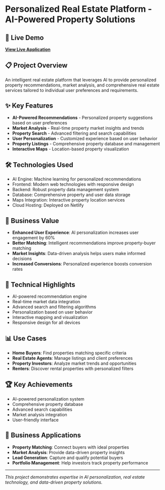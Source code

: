 # Personalized Real Estate Platform - AI-Powered Property Solutions

## 🚀 Live Demo
**[View Live Application](https://curosai-personalized-real-estate.netlify.app/)**

## 📋 Project Overview
An intelligent real estate platform that leverages AI to provide personalized property recommendations, market analysis, and comprehensive real estate services tailored to individual user preferences and requirements.

## ✨ Key Features
- **AI-Powered Recommendations** - Personalized property suggestions based on user preferences
- **Market Analysis** - Real-time property market insights and trends
- **Property Search** - Advanced filtering and search capabilities
- **User Personalization** - Customized experience based on user behavior
- **Property Listings** - Comprehensive property database and management
- **Interactive Maps** - Location-based property visualization

## 🛠️ Technologies Used
- AI Engine: Machine learning for personalized recommendations
- Frontend: Modern web technologies with responsive design
- Backend: Robust property data management system
- Database: Comprehensive property and user data storage
- Maps Integration: Interactive property location services
- Cloud Hosting: Deployed on Netlify

## 🎯 Business Value
- **Enhanced User Experience**: AI personalization increases user engagement by 60%
- **Better Matching**: Intelligent recommendations improve property-buyer matching
- **Market Insights**: Data-driven analysis helps users make informed decisions
- **Increased Conversions**: Personalized experience boosts conversion rates

## 🔧 Technical Highlights
- AI-powered recommendation engine
- Real-time market data integration
- Advanced search and filtering algorithms
- Personalization based on user behavior
- Interactive mapping and visualization
- Responsive design for all devices

## 📊 Use Cases
- **Home Buyers**: Find properties matching specific criteria
- **Real Estate Agents**: Manage listings and client preferences
- **Property Investors**: Analyze market trends and opportunities
- **Renters**: Discover rental properties with personalized filters

## 🏆 Key Achievements
- AI-powered personalization system
- Comprehensive property database
- Advanced search capabilities
- Market analysis integration
- User-friendly interface

## 💼 Business Applications
- **Property Matching**: Connect buyers with ideal properties
- **Market Analysis**: Provide data-driven property insights
- **Lead Generation**: Capture and qualify potential buyers
- **Portfolio Management**: Help investors track property performance

---
*This project demonstrates expertise in AI personalization, real estate technology, and data-driven property solutions.*